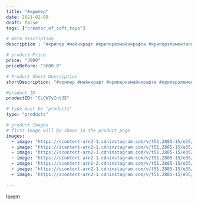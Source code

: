 ```yaml
---
title: "#крипер"
date: 2021-02-08
draft: false
tags: ["creator_of_soft_toys"]

# meta description
description : "#крипер #майнкрафт #криперизмайнкрафта #криперэлементали #крипертортик #криперэндера #криперогурец #крипердружелюбный #криперлавовый #криперпаука #мягкаяигрушка"

# product Price
price: "3000"
priceBefore: "3600.0"

# Product Short Description
shortDescription: "#крипер #майнкрафт #криперизмайнкрафта #криперэлементали #крипертортик #криперэндера #криперогурец #крипердружелюбный #криперлавовый #криперпаука #мягкаяигрушкаручнойработы #мягкаяигрушка  #ммягкийМайнкрафт #игрушкаручнойработы  #игрушка #майнкрафтмягкий #minecraft"

#product ID
productID: "CLCW7yIntJE"

# type must be "products"
type: "products"

# product Images
# first image will be shown in the product page
images:
  - image: "https://scontent-arn2-1.cdninstagram.com/v/t51.2885-15/e35/147248127_237464641331339_62673221685957485_n.jpg?_nc_ht=scontent-arn2-1.cdninstagram.com&_nc_cat=111&_nc_ohc=f9APUumOFe8AX9JzAHG&se=7&tp=1&oh=6ab92b945bb4f9542062320505271d1f&oe=6061044F&ig_cache_key=MjUwNDY2NTIwNDY0NDQyMzg1Nw%3D%3D.2"
  - image: "https://scontent-arn2-1.cdninstagram.com/v/t51.2885-15/e35/147485494_696938157669786_7500761823071406380_n.jpg?_nc_ht=scontent-arn2-1.cdninstagram.com&_nc_cat=106&_nc_ohc=yE8iw5CGYNkAX-WK5Yb&se=7&tp=1&oh=f8d05139b6ad52a35b9c55139a9c1ca1&oe=605E5F61&ig_cache_key=MjUwNDY2NTIwNDc1MzYwMzA0OQ%3D%3D.2"
  - image: "https://scontent-arn2-1.cdninstagram.com/v/t51.2885-15/e35/147365509_253755899523602_7311157988735251323_n.jpg?_nc_ht=scontent-arn2-1.cdninstagram.com&_nc_cat=102&_nc_ohc=XbV9QRw913UAX8880GW&se=7&tp=1&oh=d96ffee4a8887eb365364e2af0cb5ecf&oe=605EB69F&ig_cache_key=MjUwNDY2NTIwNDc2MTk0Nzc2Mg%3D%3D.2"
  - image: "https://scontent-arn2-1.cdninstagram.com/v/t51.2885-15/e35/148393663_776958843179488_7374492310553039054_n.jpg?_nc_ht=scontent-arn2-1.cdninstagram.com&_nc_cat=104&_nc_ohc=Brguqa6ozA4AX8QiJaT&se=7&tp=1&oh=c6802a8f3ec56356c0200653c5b1c7f5&oe=60611092&ig_cache_key=MjUwNDY2NTIwNDc3ODYzMzI0Nw%3D%3D.2"
  - image: "https://scontent-arn2-2.cdninstagram.com/v/t51.2885-15/e35/147764491_3785194901519016_2188952162915427556_n.jpg?_nc_ht=scontent-arn2-2.cdninstagram.com&_nc_cat=100&_nc_ohc=ilG7b9M05NIAX-ExmHV&se=7&tp=1&oh=9d7a3634a25025afafa3966967c08dbe&oe=606104AE&ig_cache_key=MjUwNDY2NTIwNDY2MTM2MTgzMA%3D%3D.2"
  - image: "https://scontent-arn2-1.cdninstagram.com/v/t51.2885-15/e35/147273909_449750582876065_4194807445458508398_n.jpg?_nc_ht=scontent-arn2-1.cdninstagram.com&_nc_cat=101&_nc_ohc=U4IlZ1TTYI0AX_uZS1P&se=7&tp=1&oh=488cbe28cf1ef83dab6fd3b9d50e51ab&oe=605DA7D9&ig_cache_key=MjUwNDY2NTIwNDY2OTYzNjgxMg%3D%3D.2"
  - image: "https://scontent-arn2-1.cdninstagram.com/v/t51.2885-15/e35/147083643_130629875600133_3965592860940820175_n.jpg?_nc_ht=scontent-arn2-1.cdninstagram.com&_nc_cat=109&_nc_ohc=jLFG5TCrCSEAX_f4L22&se=7&tp=1&oh=cb801b420864c6dcbbe58f2ff586de4a&oe=605DCEC4&ig_cache_key=MjUwNDY2NTIwNDY1MjgwODMxOA%3D%3D.2"

---
```

lorem
